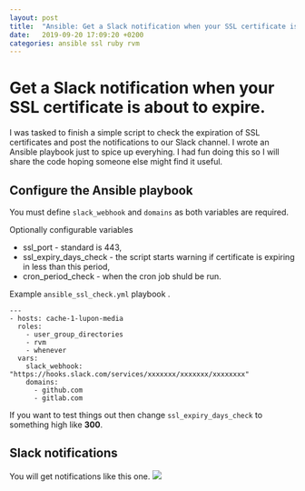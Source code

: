```yaml
---
layout: post
title:  "Ansible: Get a Slack notification when your SSL certificate is about to expire"
date:   2019-09-20 17:09:20 +0200
categories: ansible ssl ruby rvm
---
```

# Get a Slack notification when your SSL certificate is about to expire.

I was tasked to finish a simple script to check the expiration of SSL certificates and post the notifications to our Slack channel. I wrote an Ansible playbook just to spice up everyhing. I had fun doing this so I will share the code hoping someone else might find it useful.

## Configure the Ansible playbook

You must define `slack_webhook` and `domains` as both variables are required.

Optionally configurable variables
* ssl_port - standard is 443,
* ssl_expiry_days_check - the script starts warning if certificate is expiring in less than this period,
* cron_period_check - when the cron job shuld be run.

Example ``ansible_ssl_check.yml`` playbook .

````
---
- hosts: cache-1-lupon-media
  roles:
    - user_group_directories
    - rvm
    - whenever
  vars:
    slack_webhook: "https://hooks.slack.com/services/xxxxxxx/xxxxxxx/xxxxxxxx"
    domains:
      - github.com
      - gitlab.com
````
If you want to test things out then change `ssl_expiry_days_check` to something high like **300**.

## Slack notifications

You will get notifications like this one. 
![](https://github.com/neidiom/my_tutorials/blob/master/ssl_certificate_expiration/slack.png)
